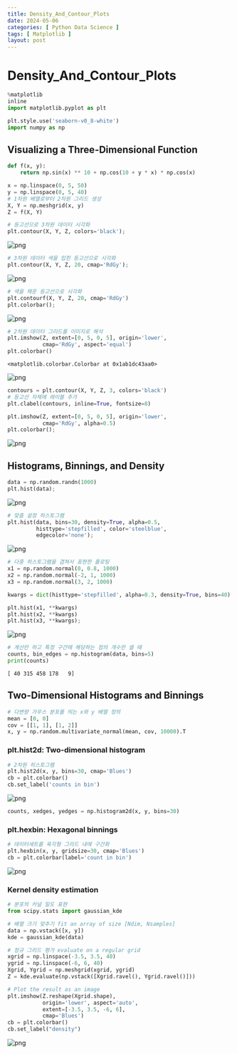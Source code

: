 ```yaml
---
title: Density_And_Contour_Plots
date: 2024-05-06
categories: [ Python Data Science ]
tags: [ Matplotlib ]
layout: post
---
```


# Density_And_Contour_Plots

```python
%matplotlib
inline
import matplotlib.pyplot as plt

plt.style.use('seaborn-v0_8-white')
import numpy as np
```

## Visualizing a Three-Dimensional Function

```python
def f(x, y):
    return np.sin(x) ** 10 + np.cos(10 + y * x) * np.cos(x)
```

```python
x = np.linspace(0, 5, 50)
y = np.linspace(0, 5, 40)
# 1차원 배열로부터 2차원 그리드 생성
X, Y = np.meshgrid(x, y)
Z = f(X, Y)
```

```python
# 등고선으로 3차원 데이터 시각화
plt.contour(X, Y, Z, colors='black');
```

![png](_posts/Density_And_Contour_Plots_files/Density_And_Contour_Plots_5_0.png)

```python
# 3차원 데이터 색을 입힌 등고선으로 시각화
plt.contour(X, Y, Z, 20, cmap='RdGy');
```

![png](_posts/Density_And_Contour_Plots_files/Density_And_Contour_Plots_6_0.png)

```python
# 색을 채운 등고선으로 시각화
plt.contourf(X, Y, Z, 20, cmap='RdGy')
plt.colorbar();
```

![png](_posts/Density_And_Contour_Plots_files/Density_And_Contour_Plots_7_0.png)

```python
# 2차원 데이터 그리드를 이미지로 해석
plt.imshow(Z, extent=[0, 5, 0, 5], origin='lower',
           cmap='RdGy', aspect='equal')
plt.colorbar()
```

    <matplotlib.colorbar.Colorbar at 0x1ab1dc43aa0>

![png](_posts/Density_And_Contour_Plots_files/Density_And_Contour_Plots_8_1.png)

```python
contours = plt.contour(X, Y, Z, 3, colors='black')
# 등고선 자체에 레이블 추가
plt.clabel(contours, inline=True, fontsize=8)

plt.imshow(Z, extent=[0, 5, 0, 5], origin='lower',
           cmap='RdGy', alpha=0.5)
plt.colorbar();
```

![png](_posts/Density_And_Contour_Plots_files/Density_And_Contour_Plots_9_0.png)

## Histograms, Binnings, and Density

```python
data = np.random.randn(1000)
plt.hist(data);
```

![png](_posts/Density_And_Contour_Plots_files/Density_And_Contour_Plots_11_0.png)

```python
# 맞춤 설정 히스토그램
plt.hist(data, bins=30, density=True, alpha=0.5,
         histtype='stepfilled', color='steelblue',
         edgecolor='none');
```

![png](_posts/Density_And_Contour_Plots_files/Density_And_Contour_Plots_12_0.png)

```python
# 다중 히스토그램을 겹쳐서 표현한 플로팅
x1 = np.random.normal(0, 0.8, 1000)
x2 = np.random.normal(-2, 1, 1000)
x3 = np.random.normal(3, 2, 1000)

kwargs = dict(histtype='stepfilled', alpha=0.3, density=True, bins=40)

plt.hist(x1, **kwargs)
plt.hist(x2, **kwargs)
plt.hist(x3, **kwargs);
```

![png](_posts/Density_And_Contour_Plots_files/Density_And_Contour_Plots_13_0.png)

```python
# 계산만 하고 특정 구간에 해당하는 점의 개수만 셀 때
counts, bin_edges = np.histogram(data, bins=5)
print(counts)
```

    [ 40 315 458 178   9]

## Two-Dimensional Histograms and Binnings

```python
# 다변량 가우스 분포를 띄는 x와 y 배열 정의
mean = [0, 0]
cov = [[1, 1], [1, 2]]
x, y = np.random.multivariate_normal(mean, cov, 10000).T
```

### plt.hist2d: Two-dimensional histogram

```python
# 2차원 히스토그램
plt.hist2d(x, y, bins=30, cmap='Blues')
cb = plt.colorbar()
cb.set_label('counts in bin')
```

![png](_posts/Density_And_Contour_Plots_files/Density_And_Contour_Plots_18_0.png)

```python
counts, xedges, yedges = np.histogram2d(x, y, bins=30)
```

### plt.hexbin: Hexagonal binnings

```python
# 데이터세트를 육각형 그리드 내에 구간화
plt.hexbin(x, y, gridsize=30, cmap='Blues')
cb = plt.colorbar(label='count in bin')
```

![png](_posts/Density_And_Contour_Plots_files/Density_And_Contour_Plots_21_0.png)

### Kernel density estimation

```python
# 분포의 커널 밀도 표현
from scipy.stats import gaussian_kde

# 배열 크기 맞추기 fit an array of size [Ndim, Nsamples]
data = np.vstack([x, y])
kde = gaussian_kde(data)

# 정규 그리드 평가 evaluate on a regular grid
xgrid = np.linspace(-3.5, 3.5, 40)
ygrid = np.linspace(-6, 6, 40)
Xgrid, Ygrid = np.meshgrid(xgrid, ygrid)
Z = kde.evaluate(np.vstack([Xgrid.ravel(), Ygrid.ravel()]))

# Plot the result as an image
plt.imshow(Z.reshape(Xgrid.shape),
           origin='lower', aspect='auto',
           extent=[-3.5, 3.5, -6, 6],
           cmap='Blues')
cb = plt.colorbar()
cb.set_label("density")
```

![png](_posts/Density_And_Contour_Plots_files/Density_And_Contour_Plots_23_0.png)
    

